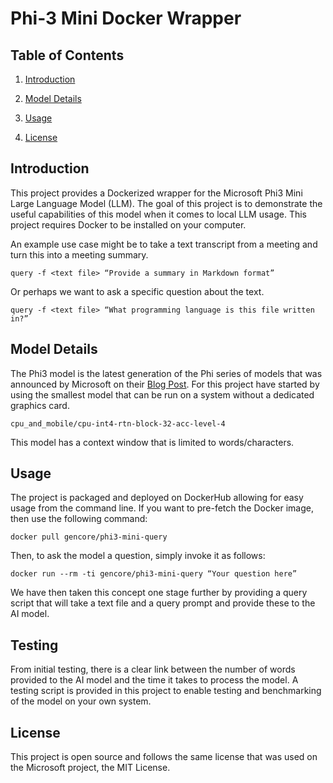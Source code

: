 # Phi-3 Mini Docker Wrapper

## Table of Contents

1. [Introduction](#introduction)

1. [Model Details](#model-details)

1. [Usage](#usage)

1. [License](#license)

## Introduction

This project provides a Dockerized wrapper for the Microsoft Phi3 Mini Large Language Model (LLM). The goal of this project is to demonstrate the useful capabilities of this model when it comes to local LLM usage. This project requires Docker to be installed on your computer.

An example use case might be to take a text transcript from a meeting and turn this into a meeting summary.

```
query -f <text file> “Provide a summary in Markdown format”
```

Or perhaps we want to ask a specific question about the text.

```
query -f <text file> “What programming language is this file written in?”
```

## Model Details

The Phi3 model is the latest generation of the Phi series of models that was announced by Microsoft on their [Blog Post](https://news.microsoft.com/source/features/ai/the-phi-3-small-language-models-with-big-potential/). For this project have started by using the smallest model that can be run on a system without a dedicated graphics card.

```
cpu_and_mobile/cpu-int4-rtn-block-32-acc-level-4
```

This model has a context window that is limited to <XYZ> words/characters.

## Usage

The project is packaged and deployed on DockerHub allowing for easy usage from the command line. If you want to pre-fetch the Docker image, then use the following command:

```
docker pull gencore/phi3-mini-query
```

Then, to ask the model a question, simply invoke it as follows:

```
docker run --rm -ti gencore/phi3-mini-query “Your question here”
```

We have then taken this concept one stage further by providing a query script that will take a text file and a query prompt and provide these to the AI model.

## Testing

From initial testing, there is a clear link between the number of words provided to the AI model and the time it takes to process the model. A testing script is provided in this project to enable testing and benchmarking of the model on your own system.

## License

This project is open source and follows the same license that was used on the Microsoft project, the MIT License.